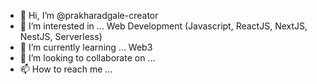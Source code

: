 - 👋 Hi, I’m @prakharadgale-creator
- 👀 I’m interested in ... Web Development (Javascript, ReactJS, NextJS, NestJS, Serverless)
- 🌱 I’m currently learning ... Web3
- 💞️ I’m looking to collaborate on ...
- 📫 How to reach me ...

<!---
prakharadgale-creator/prakharadgale-creator is a ✨ special ✨ repository because its `README.md` (this file) appears on your GitHub profile.
You can click the Preview link to take a look at your changes.
--->
